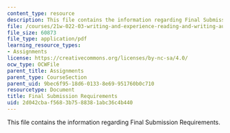 ```yaml
---
content_type: resource
description: This file contains the information regarding Final Submission Requirements.
file: /courses/21w-022-03-writing-and-experience-reading-and-writing-autobiography-spring-2014/2d042cbaf5683b7588381abc36c4b440_MIT21W_022_03S14_final.pdf
file_size: 60873
file_type: application/pdf
learning_resource_types:
- Assignments
license: https://creativecommons.org/licenses/by-nc-sa/4.0/
ocw_type: OCWFile
parent_title: Assignments
parent_type: CourseSection
parent_uid: 9bec6f95-18d6-0133-8e69-951760b0c710
resourcetype: Document
title: Final Submission Requirements
uid: 2d042cba-f568-3b75-8838-1abc36c4b440
---
```

This file contains the information regarding Final Submission Requirements.